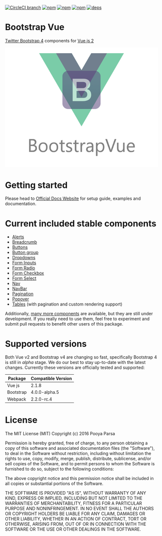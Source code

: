 [![CircleCI branch](https://img.shields.io/circleci/project/github/bootstrap-vue/bootstrap-vue/master.svg?style=flat-square)]()
[![npm](https://img.shields.io/npm/dt/bootstrap-vue.svg?style=flat-square)]()
[![npm](https://img.shields.io/npm/v/bootstrap-vue.svg?style=flat-square)]()
[![npm](https://img.shields.io/npm/l/bootstrap-vue.svg?style=flat-square)]()
[![deps](https://img.shields.io/david/dev/bootstrap-vue/bootstrap-vue.svg)]()

# Bootstrap Vue
[Twitter Bootstrap 4](https://v4-alpha.getbootstrap.com/) components for [Vue.js 2](https://vuejs.org/)

<p align="center"><img src="https://github.com/bootstrap-vue/bootstrap-vue/raw/master/banner.png"></p>

# Getting started
Please head to [Official Docs Website](https://bootstrap-vue.github.io) for setup guide, examples and documentation.

# Current included stable components

- [Alerts](https://bootstrap-vue.github.io/docs/components/alerts)
- [Breadcrumb](https://bootstrap-vue.github.io/docs/components/breadcrumb)
- [Buttons](https://bootstrap-vue.github.io/docs/components/buttons)
- [Button group](https://bootstrap-vue.github.io/docs/components/button-group)
- [Dropdowns](https://bootstrap-vue.github.io/docs/components/dropdowns)
- [Form Inputs](https://bootstrap-vue.github.io/docs/components/form-inputs)
- [Form Radio](https://bootstrap-vue.github.io/docs/components/form-radio)
- [Form Checkbox](https://bootstrap-vue.github.io/docs/components/form-checkbox)
- [Form Select](https://bootstrap-vue.github.io/docs/components/form-select)
- [Nav](https://bootstrap-vue.github.io/docs/components/nav)
- [NavBar](https://bootstrap-vue.github.io/docs/components/navbar)
- [Pagination](https://bootstrap-vue.github.io/docs/components/pagination)
- [Popover](https://bootstrap-vue.github.io/docs/components/popover)
- [Tables](https://bootstrap-vue.github.io/docs/components/tables) (with pagination and custom rendering support)

Additionally, [many more components](https://github.com/bootstrap-vue/bootstrap-vue/tree/master/components) are available, but they are still under development. If you really need to use them, feel free to experiment and submit pull requests to benefit other users of this package.

# Supported versions
Both Vue v2 and Bootstrap v4 are changing so fast, specifically Bootstrap 4 is still in *alpha* stage. We do our best to stay up-to-date with the latest changes. Currently these versions are officially tested and supported:

Package   | Compatible Version
----------|---------------------
Vue js    | 2.1.8
Bootstrap | 4.0.0-alpha.5
Webpack   | 2.2.0-rc.4
   
   
# License
The MIT License (MIT)
Copyright (c) 2016 Pooya Parsa

Permission is hereby granted, free of charge, to any person obtaining a copy
of this software and associated documentation files (the "Software"), to deal
in the Software without restriction, including without limitation the rights
to use, copy, modify, merge, publish, distribute, sublicense, and/or sell
copies of the Software, and to permit persons to whom the Software is
furnished to do so, subject to the following conditions:

The above copyright notice and this permission notice shall be included in all
copies or substantial portions of the Software.

THE SOFTWARE IS PROVIDED "AS IS", WITHOUT WARRANTY OF ANY KIND, EXPRESS OR
IMPLIED, INCLUDING BUT NOT LIMITED TO THE WARRANTIES OF MERCHANTABILITY,
FITNESS FOR A PARTICULAR PURPOSE AND NONINFRINGEMENT. IN NO EVENT SHALL THE
AUTHORS OR COPYRIGHT HOLDERS BE LIABLE FOR ANY CLAIM, DAMAGES OR OTHER
LIABILITY, WHETHER IN AN ACTION OF CONTRACT, TORT OR OTHERWISE, ARISING FROM,
OUT OF OR IN CONNECTION WITH THE SOFTWARE OR THE USE OR OTHER DEALINGS IN THE
SOFTWARE.
